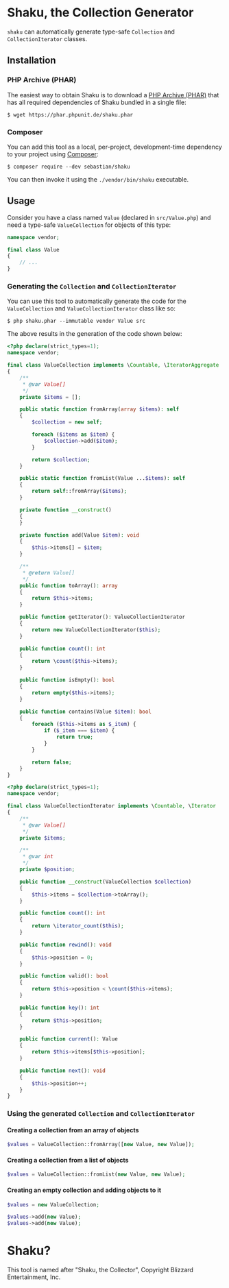 # Shaku, the Collection Generator

`shaku` can automatically generate type-safe `Collection` and `CollectionIterator` classes.

## Installation

### PHP Archive (PHAR)

The easiest way to obtain Shaku is to download a [PHP Archive (PHAR)](https://php.net/phar) that has all required dependencies of Shaku bundled in a single file:

```
$ wget https://phar.phpunit.de/shaku.phar
```

### Composer

You can add this tool as a local, per-project, development-time dependency to your project using [Composer](https://getcomposer.org/):

```
$ composer require --dev sebastian/shaku
```

You can then invoke it using the `./vendor/bin/shaku` executable.


## Usage

Consider you have a class named `Value` (declared in `src/Value.php`) and need a type-safe `ValueCollection` for objects of this type:

```php
namespace vendor;

final class Value
{
    // ...
}
```

### Generating the `Collection` and `CollectionIterator`

You can use this tool to automatically generate the code for the `ValueCollection` and `ValueCollectionIterator` class like so:

```
$ php shaku.phar --immutable vendor Value src
```

The above results in the generation of the code shown below:

```php
<?php declare(strict_types=1);
namespace vendor;

final class ValueCollection implements \Countable, \IteratorAggregate
{
    /**
     * @var Value[]
     */
    private $items = [];

    public static function fromArray(array $items): self
    {
        $collection = new self;

        foreach ($items as $item) {
            $collection->add($item);
        }

        return $collection;
    }

    public static function fromList(Value ...$items): self
    {
        return self::fromArray($items);
    }

    private function __construct()
    {
    }

    private function add(Value $item): void
    {
        $this->items[] = $item;
    }

    /**
     * @return Value[]
     */
    public function toArray(): array
    {
        return $this->items;
    }

    public function getIterator(): ValueCollectionIterator
    {
        return new ValueCollectionIterator($this);
    }

    public function count(): int
    {
        return \count($this->items);
    }

    public function isEmpty(): bool
    {
        return empty($this->items);
    }

    public function contains(Value $item): bool
    {
        foreach ($this->items as $_item) {
            if ($_item === $item) {
                return true;
            }
        }

        return false;
    }
}
```

```php
<?php declare(strict_types=1);
namespace vendor;

final class ValueCollectionIterator implements \Countable, \Iterator
{
    /**
     * @var Value[]
     */
    private $items;

    /**
     * @var int
     */
    private $position;

    public function __construct(ValueCollection $collection)
    {
        $this->items = $collection->toArray();
    }

    public function count(): int
    {
        return \iterator_count($this);
    }

    public function rewind(): void
    {
        $this->position = 0;
    }

    public function valid(): bool
    {
        return $this->position < \count($this->items);
    }

    public function key(): int
    {
        return $this->position;
    }

    public function current(): Value
    {
        return $this->items[$this->position];
    }

    public function next(): void
    {
        $this->position++;
    }
}
```

### Using the generated `Collection` and `CollectionIterator`

#### Creating a collection from an array of objects

```php
$values = ValueCollection::fromArray([new Value, new Value]);
```

#### Creating a collection from a list of objects

```php
$values = ValueCollection::fromList(new Value, new Value);
```

#### Creating an empty collection and adding objects to it

```php
$values = new ValueCollection;

$values->add(new Value);
$values->add(new Value);
```

# Shaku?

This tool is named after "Shaku, the Collector", Copyright Blizzard Entertainment, Inc.
